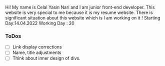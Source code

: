 
Hi!
My name is Celal Yasin Nari and I am junior front-end developer. This website is very special to me because it is my resume website.
There is significant situation about this website which is I am working on it !
Starting Day:14.04.2022
Working Day : 20

### ToDos

- [ ] Link display corrections
- [ ] Name, title adjustments
- [ ] Think about inner design of divs.